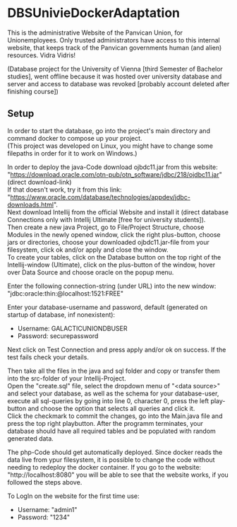 # DBSUnivieDockerAdaptation
This is the administrative Website of the Panvican Union, for Unionemployees. Only trusted administrators have access to this internal website, that keeps track of the Panvican governments human (and alien) resources. Vidra Vidris!

(Database project for the University of Vienna [third Semester of Bachelor studies], went offline because it was hosted over university database and server and access to database was revoked [probably account deleted after finishing course])

## Setup
In order to start the database, go into the project's main directory and command docker to compose up your project.<br>(This project was developed on Linux, you might have to change some filepaths in order for it to work on Windows.)

In order to deploy the java-Code download ojbdc11.jar from this website: "https://download.oracle.com/otn-pub/otn_software/jdbc/218/ojdbc11.jar" (direct download-link) <br>
If that doesn't work, try it from this link: "https://www.oracle.com/database/technologies/appdev/jdbc-downloads.html".
<br>
Next download Intellij from the official Website and install it (direct database Connections only with Intellij Ultimate [free for university students]).
<br>
Then create a new java Project, go to File/Project Structure, choose Modules in the newly opened window, click the right plus-button, choose jars or directories, 
choose your downloaded ojbdc11.jar-file from your filesystem, click ok and/or apply and close the window.
<br>
To create your tables, click on the Database button on the top right of the Intellij-window (Ultimate), click on the plus-button of the window, hover over Data Source 
and choose oracle on the popup menu. 

Enter the following connection-string (under URL) into the new window: "jdbc:oracle:thin:@localhost:1521:FREE" 

Enter your database-username and password, default (generated on startup of database, inf nonexistent):
 - Username: GALACTICUNIONDBUSER
 - Password: securepassword
 
Next click on Test Connection and press apply and/or ok on success. If the test fails check your details.

Then take all the files in the java and sql folder and copy or transfer them into the src-folder of your Intellij-Project. 
<br>
Open the "create.sql" file, select the dropdown menu of "\<data source\>" and select your database, as well as the schema for your database-user, execute all sql-queries by going into line 0, character 0, press the left play-button and 
choose the option that selects all queries and click it. 
<br>
Click the checkmark to commit the changes, go into the Main.java file and press the top right playbutton.
After the programm terminates, your database should have all required tables and be populated with random generated data.
<br>

The php-Code should get automatically deployed. Since docker reads the data live from ypur filesystem, it is possible to change the code without needing to redeploy the docker container.
If you go to the website: "http://localhost:8080" 
you will be able to see that the website works, if you followed the steps above.

To LogIn on the website for the first time use:
 - Username: "admin1"
 - Password: "1234"